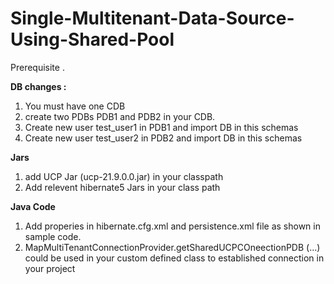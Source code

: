 # Single-Multitenant-Data-Source-Using-Shared-Pool

Prerequisite .

**DB changes :** 
  1. You must have one CDB 
  2. create two PDBs PDB1 and PDB2 in your CDB.
  3. Create new user test_user1 in PDB1 and import DB in this schemas
  4. Create new user test_user2 in PDB2 and import DB in this schemas
  
  **Jars**
  1. add UCP Jar (ucp-21.9.0.0.jar) in your classpath
  2. Add relevent hibernate5 Jars in your class path 

**Java Code**
1. Add properies in hibernate.cfg.xml and persistence.xml file as shown in sample code.
2. MapMultiTenantConnectionProvider.getSharedUCPCOneectionPDB (...) could be used in your custom defined class 
    to established connection in your project
